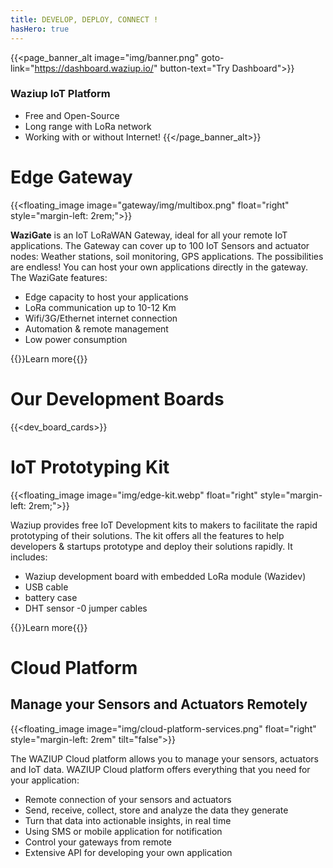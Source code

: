 ```yaml
---
title: DEVELOP, DEPLOY, CONNECT !
hasHero: true
---
```


{{<page_banner_alt  image="img/banner.png" goto-link="https://dashboard.waziup.io/" button-text="Try Dashboard">}}

### Waziup IoT Platform

- Free and Open-Source
- Long range with LoRa network
- Working with or without Internet!
{{</page_banner_alt>}}

Edge Gateway
============

{{<floating_image image="gateway/img/multibox.png" float="right" style="margin-left: 2rem;">}}

**WaziGate** is an IoT LoRaWAN Gateway, ideal for all your remote IoT applications. The Gateway can cover up to 100 IoT Sensors and actuator nodes: Weather stations, soil monitoring, GPS applications. The possibilities are endless! You can host your own applications directly in the gateway. The WaziGate features:

- Edge capacity to host your applications
- LoRa communication up to 10-12 Km
- Wifi/3G/Ethernet internet connection
- Automation & remote management
- Low power consumption
 

{{<button-learn-more link="/iot-edge-platform/gateway" color="blm-orange">}}Learn more{{</button-learn-more>}}

Our Development Boards
======================

{{<dev_board_cards>}}


IoT Prototyping Kit
===========================


{{<floating_image image="img/edge-kit.webp" float="right" style="margin-left: 2rem;">}}

<!-- Waziup has introduced an open source, low-cost, powerful and customizable iot kit to serve the need of enthusiasts. -->
Waziup provides free IoT Development kits to makers to facilitate the rapid prototyping of their solutions. The kit offers all the features to help developers & startups prototype and deploy their solutions rapidly. It includes:

- Waziup development board with embedded LoRa module (Wazidev)
- USB cable
- battery case
- DHT sensor
-0 jumper cables
 

{{<button-learn-more link="/iot-edge-platform/prototyping-kit" color="blm-orange">}}Learn more{{</button-learn-more>}}

Cloud Platform 
==============

## Manage your Sensors and Actuators Remotely

{{<floating_image image="img/cloud-platform-services.png" float="right" style="margin-left: 2rem" tilt="false">}}

The WAZIUP Cloud platform allows you to manage your sensors, actuators and IoT data. WAZIUP Cloud platform offers everything that you need for your application:
- Remote connection of your sensors and actuators
- Send, receive, collect, store and analyze the data they generate
- Turn that data into actionable insights, in real time
- Using SMS or mobile application for notification
- Control your gateways from remote
- Extensive API for developing your own application

